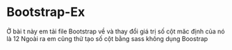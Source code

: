 # Bootstrap-Ex
Ở bài t này em tải file Bootstrap về và thay đổi giá trị số cột măc định của nó là 12
Ngoài ra em cũng thử tạo số cột bằng sass không dụng Boostrap
